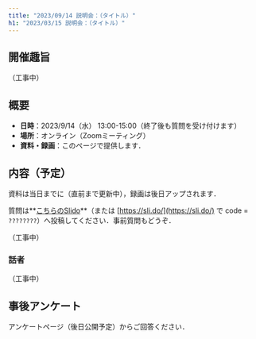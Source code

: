 ```yaml
---
title: "2023/09/14 説明会：（タイトル）"
h1: "2023/03/15 説明会：（タイトル）"
---
```


## 開催趣旨
（工事中）

## 概要

- **日時**：2023/9/14（水） 13:00-15:00（終了後も質問を受け付けます）
- **場所**：オンライン（Zoomミーティング）
- **資料・録画**：このページで提供します．

## 内容（予定）

資料は当日までに（直前まで更新中），録画は後日アップされます．

質問は**[こちらのSlido]()**（または [https://sli.do/](https://sli.do/) で code = `????????`）へ投稿してください．事前質問もどうぞ．

（工事中）

### 話者

（工事中）

## 事後アンケート

アンケートページ（後日公開予定）からご回答ください．
